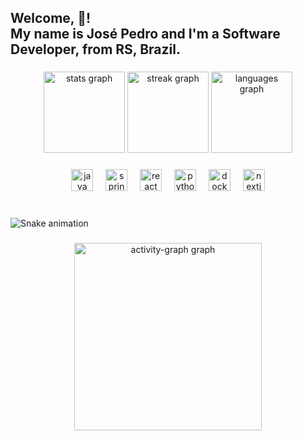 <h2 align="left">Welcome,  👋! <br>My name is José Pedro and I'm a Software Developer, from RS, Brazil.</h2>

###

<div align="center">
  <img src="https://github-readme-stats.vercel.app/api?username=josepch1&hide_title=true&hide_rank=false&show_icons=true&include_all_commits=true&count_private=true&disable_animations=false&theme=nord&locale=en&hide_border=true" height="130" alt="stats graph"  />
  <img src="https://streak-stats.demolab.com?user=josepch1&locale=en&mode=daily&theme=nord&hide_border=true&border_radius=5" height="130" alt="streak graph"  />
  <img src="https://github-readme-stats.vercel.app/api/top-langs?username=josepch1&locale=en&hide_title=true&layout=compact&card_width=320&langs_count=4&theme=nord&hide_border=true" height="130" alt="languages graph"  />
</div>

###

<div align="center">
  <img src="https://skillicons.dev/icons?i=java" height="35" alt="java logo"  />
  <img width="12" />
  <img src="https://skillicons.dev/icons?i=spring" height="35" alt="spring logo"  />
  <img width="12" />
  <img src="https://skillicons.dev/icons?i=react" height="35" alt="react logo"  />
  <img width="12" />
  <img src="https://skillicons.dev/icons?i=py" height="35" alt="python logo"  />
  <img width="12" />
  <img src="https://skillicons.dev/icons?i=docker" height="35" alt="docker logo"  />
  <img width="12" />
  <img src="https://skillicons.dev/icons?i=nextjs" height="35" alt="nextjs logo"  />
</div>

###

<br clear="both">

<img src="https://raw.githubusercontent.com/josepch1/josepch1/output/snake.svg" alt="Snake animation" />

###

<div align="center">
  <img src="https://github-readme-activity-graph.vercel.app/graph?username=josepch1&radius=16&theme=nord&area=true&order=5&hide_border=true&hide_title=true" height="300" alt="activity-graph graph"  />
</div>

###
